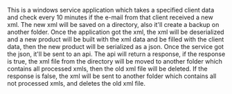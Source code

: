 This is a windows service application which takes a specified client data and check every 10 minutes if the e-mail from that client received a new xml.
The new xml will be saved on a directory, also it'll create a backup on another folder.
Once the application got the xml, the xml will be deserialized and a new product will be built with the xml data and be filled with the client data, then the new product will be serialized as a json.
Once the service got the json, it'll be sent to an api. The api will return a response, if the response is true, the xml file from the directory will be moved to another folder which contains all processed xmls, then the old xml file will be deleted.
If the response is false, the xml will be sent to another folder which contains all not processed xmls, and deletes the old xml file.
